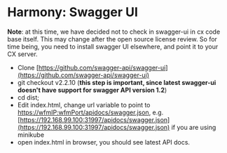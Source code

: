 # Harmony: Swagger UI

**Note**: at this time, we have decided not to check in swagger-ui in cx code base itself. This may change after the open source license review. So for time being, you need to install swagger UI elsewhere, and point it to your CX server.

*   Clone [https://github.com/swagger-api/swagger-ui](https://github.com/swagger-api/swagger-ui)
*   git checkout v2.2.10 (**this step is important, since latest swagger-ui doesn't have support for swagger API version 1.2**)
*   cd dist;
*   Edit index.html, change url variable to point to [https://wfmIP:wfmPort/apidocs/swagger.json](https://wfmIPwfmPort), e.g. [https://192.168.99.100:31997/apidocs/swagger.json](https://192.168.99.100:31997/apidocs/swagger.json) if you are using minikube
*   open index.html in browser, you should see latest API docs.
